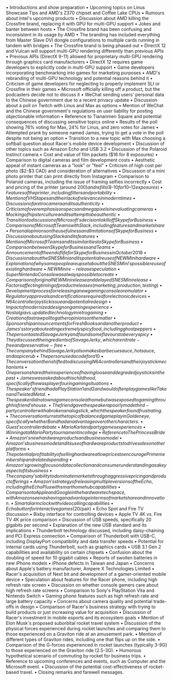 • Introductions and show preparation
• Upcoming topics on Linus Showcase Tips and AMD's Z370 chipset and Coffee Lake CPUs
• Rumours about Intel's upcoming products
• Discussion about AMD killing the Crossfire brand, replacing it with GPU for multi-GPU support
• Jokes and banter between hosts
• The Crossfire brand has been confusing and inconsistent in its usage by AMD
• The branding has included everything from Master Slave DVI dongle configurations to multiple cards running in tandem with bridges
• The Crossfire brand is being phased out
• DirectX 12 and Vulcan will support multi-GPU rendering differently than previous APIs
• Previous APIs (DirectX 9-11) allowed for proprietary multi-GPU rendering through graphics card manufacturers
• DirectX 12 requires game developers to explicitly code in multi-GPU support
• Game developers incorporating benchmarking into games for marketing purposes
• AMD's rebranding of multi-GPU technology and potential reasons behind it
• Criticism of game developers for neglecting to properly implement SLI or Crossfire in their games
• Microsoft officially killing off a product, but the podcasters decide not to discuss it
• WeChat sending users' personal data to the Chinese government due to a recent privacy update
• Discussion about a poll on Twitch with Linus and Max as options
• Mention of WeChat and the Chinese government's regulations on user liability for posting objectionable information
• Reference to Tiananmen Square and potential consequences of discussing sensitive topics online
• Results of the poll showing 76% voting for Max, 24% for Linus, and zero votes for James
• Attempted prank by someone named James, trying to get a vote in the poll despite not being an option
• Transition to a new topic with Max choosing a softball question about Racer's mobile device development
• Discussion of other topics such as Amazon Echo and USB 3.2
• Discussion of the Polaroid Instinct camera
• Cost and value of film packets ($16 for 8 exposures)
• Comparison to digital cameras and film development costs
• Aesthetic appeal of instant cameras as a "look" or "feel"
• Criticism of high cost per photo ($2-$3 CAD) and consideration of alternatives
• Discussion of a mini photo printer that can print directly from Instagram
• Comparison to Polaroid cameras, including the issue of framing selfies incorrectly
• Cost and pricing of the printer (around $200) and refills ($8-$10 for 10–12 exposures)
• Features of the printer, including filters and portability
• Mention of VHS tapes and their lack of relevance in modern times
• Discussion of a retro camera and its authenticity
• Criticism of overemphasis on specs and megapixels in evaluating cameras
• Mocking of hipster culture and its attempt to be authentic
• Transition to discussion of Microsoft's decision to kill off Skype for Business
• Comparison of Microsoft Teams with Slack, including features and market share
• Personal opinions on the usefulness and limitations of Skype for Business
• Discussion about using Slack and its features
• Mention of Microsoft Teams and its similarities to Skype for Business
• Comparison between Skype for Business and Teams
• Announcement of the end of life for Skype for Business in October 2018
• Discussion about the SNES Mini and its potential reuse of NEW Mini hardware
• Explanation of why some people are upset about the SNES Mini's possible reuse of existing hardware
• NEW Mini re-release speculation
• Super Nintendo Console was always possible to create
• Comparison of original NEW Mini release and delayed SNES Mini release
• Factors affecting timing of product releases (marketing, production, testing)
• Development process for releasing a new gaming console or emulator
• Regulatory approvals and certifications required for electronic devices
• N64 controller joystick issue and potential redesign
• Impact of modernized design on gaming experience
• Nostalgia vs. updated technology in retro gaming
• Creation of a straw poll to gather opinions on the matter
• Sponsorship announcements for FreshBooks and another product
• James's story about eating extremely spicy food, including ghost peppers
• The person tasted Savage Jerky and found some flavours to be very spicy
• They discussed the ingredients of Savage Jerky, which are nitrate-free and preservative-free
• The company behind Savage Jerky also makes barbecue sauce, hot sauce, and a spice rub
• The person used a code for a 10% discount on Savage Jerky products
• The conversation then shifted to discussing N64 controllers and their joystick mechanisms
• One person shared their experience of having loose and degraded joysticks in the past
• James was asked about his childhood, specifically if he was player four in gaming situations
• The speaker's friend had a PlayStation 1 and 2 and would often play games like Taken and Twisted Metal.
• The speaker did not own a game console at home but was exposed to gaming through his friend's house.
• The friend gave the speaker a poorly made third-party controller with a broken analog stick, which the speaker found frustrating.
• The conversation turns to the topic of balanced gameplay in Goldeneye, specifically whether Bond had an advantage over other characters.
• Guest's controller debate
• Mario Kart and party games experiences
• Winning at a Mario Party tournament in college
• Reference to The Princess Bride
• Amazon's new hardware products and business model
• Amazon's business model and its use of hardware products to drive sales on other platforms
• The potential profitability of selling hardware at low prices to encourage Prime membership and related spending
• Amazon's growing focus on data collection and consumer understanding as a key aspect of its business
• The company's ability to dominate markets through aggressive pricing and product offerings
• Amazon's strategy of releasing multiple versions of the Echo, including the Echo Plus with smart home hub capabilities
• Comparison to Apple and Google in the hardware tech space, with Amazon seen as having an advantage in terms of market share and innovation.
• Smart alarm clock with video calling capabilities
• Echo button for interactive games ($20/pair)
• Echo Spot and Fire TV discussion
• Bixby interface for controlling devices
• Apple TV 4K vs. Fire TV 4K price comparison
• Discussion of USB speeds, specifically 20 gigabits per second
• Explanation of the new USB standard and its implications
• Thunderbolt technology discussed, including daisy-chaining and PCI Express connection
• Comparison of Thunderbolt with USB-C, including DisplayPort compatibility and data transfer speeds
• Potential for internal cards using Thunderbolt, such as graphics cards
• USB 3.1 Gen 2 capabilities and availability on certain chipsets
• Confusion about the doubling of speed for 10 gigabit cables
• Reports of swollen batteries in new iPhone models
• iPhone defects in Taiwan and Japan
• Concerns about Apple's battery manufacturer, Ampere X Technologies Limited
• Racer's acquisition of Next bit and development of a gamer-oriented mobile device
• Speculation about features for the Racer phone, including high refresh rate screen
• Discussion on whether console gamers care about high refresh rate screens
• Comparison to Sony's PlayStation Vita and Nintendo Switch
• Gaming phone features such as high refresh rate and large battery capacity
• Concerns about camera quality and potential trade-offs in design
• Comparison of Racer's business strategy with trying to build products or just increasing value for acquisition
• Discussion of Racer's investment in mobile esports and its ecosystem goals
• Mention of Elon Musk's proposed suborbital rocket travel system
• Discussion of the physical forces experienced during rocket launches and comparing them to those experienced on a Graviton ride at an amusement park.
• Mention of different types of Graviton rides, including one that flips up on the side.
• Comparison of the G-forces experienced in rocket launches (typically 3-9G) to those experienced on the Graviton ride (2.5-3G).
• Humorous hypothetical scenario of commuting by rocket for business trips.
• Reference to upcoming conferences and events, such as Computer and the Microsoft event.
• Discussion of the potential cost-effectiveness of rocket-based travel.
• Closing remarks and farewell messages.